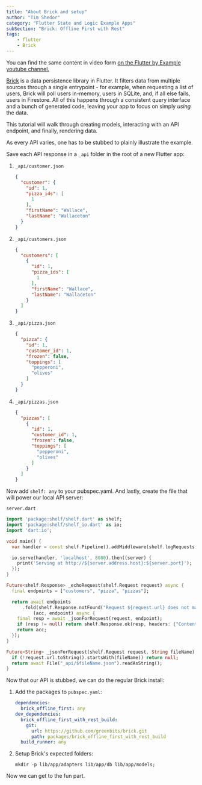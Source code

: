 ```yaml
---
title: "About Brick and setup"
author: "Tim Shedor"
category: "Flutter State and Logic Example Apps"
subSection: "Brick: Offline First with Rest"
tags:
    - flutter
    - Brick
---
```


<div class="aside">
You can find the same content in video form <a href="https://www.youtube.com/channel/UCNVrhIPfoA6otGTvlzYb7DA/">on the Flutter by Example youtube channel.</a>
</div>

[Brick](https://github.com/greenbits/brick) is a data persistence library in Flutter. It filters data from multiple sources through a single entrypoint - for example, when requesting a list of users, Brick will poll users in-memory, users in SQLite, and, if all else fails, users in Firestore. All of this happens through a consistent query interface and a bunch of generated code, leaving your app to focus on simply _using_ the data.

This tutorial will walk through creating models, interacting with an API endpoint, and finally, rendering data.

As every API varies, one has to be stubbed to plainly illustrate the example.

Save each API response in a `_api` folder in the root of a new Flutter app:

1. `_api/customer.json`
    ```json
    {
      "customer": {
        "id": 1,
        "pizza_ids": [
          1
        ],
        "firstName": "Wallace",
        "lastName": "Wallaceton"
      }
    }
    ```
1. `_api/customers.json`
    ```json
    {
      "customers": [
        {
          "id": 1,
          "pizza_ids": [
            1
          ],
          "firstName": "Wallace",
          "lastName": "Wallaceton"
        }
      ]
    }
    ```
1. `_api/pizza.json`
    ```json
    {
      "pizza": {
        "id": 1,
        "customer_id": 1,
        "frozen": false,
        "toppings": [
          "pepperoni",
          "olives"
        ]
      }
    }
    ```
1. `_api/pizzas.json`
    ```json
    {
      "pizzas": [
        {
          "id": 1,
          "customer_id": 1,
          "frozen": false,
          "toppings": [
            "pepperoni",
            "olives"
          ]
        }
      ]
    }
    ```

Now add `shelf: any` to your pubspec.yaml. And lastly, create the file that will power our local API server:

`server.dart`
```dart
import 'package:shelf/shelf.dart' as shelf;
import 'package:shelf/shelf_io.dart' as io;
import 'dart:io';

void main() {
  var handler = const shelf.Pipeline().addMiddleware(shelf.logRequests()).addHandler(_echoRequest);

  io.serve(handler, 'localhost', 8080).then((server) {
    print('Serving at http://${server.address.host}:${server.port}');
  });
}

Future<shelf.Response> _echoRequest(shelf.Request request) async {
  final endpoints = ["customers", "pizza", "pizzas"];

  return await endpoints
      .fold(shelf.Response.notFound("Request ${request.url} does not match a known endpoint"),
          (acc, endpoint) async {
    final resp = await _jsonForRequest(request, endpoint);
    if (resp != null) return shelf.Response.ok(resp, headers: {"Content-Type": "application/json"});
    return acc;
  });
}

Future<String> _jsonForRequest(shelf.Request request, String fileName) async {
  if (!request.url.toString().startsWith(fileName)) return null;
  return await File("_api/$fileName.json").readAsString();
}
```

Now that our API is stubbed, we can do the regular Brick install:

1. Add the packages to `pubspec.yaml`:
    ```yaml
    dependencies:
      brick_offline_first: any
    dev_dependencies:
      brick_offline_first_with_rest_build:
        git:
          url: https://github.com/greenbits/brick.git
          path: packages/brick_offline_first_with_rest_build
      build_runner: any
    ```
1. Setup Brick's expected folders:
    ```shell
    mkdir -p lib/app/adapters lib/app/db lib/app/models;
    ```

Now we can get to the fun part.
